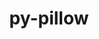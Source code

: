 ---
title: "py-pillow"
layout: cache
categories: [package, develop-2024-11-10]
meta: {"versions": ["10.4.0", "11.0.0"], "compilers": ["apple-clang@=15.0.0", "gcc@=11.1.0", "gcc@=11.4.0", "gcc@=13.2.0", "gcc@=7.5.0", "gcc@=9.4.0", "oneapi@=2024.2.1"], "oss": ["ubuntu18.04", "ubuntu20.04", "ubuntu22.04", "ubuntu24.04", "ventura"], "platforms": ["darwin", "linux"], "targets": ["aarch64", "neoverse_v1", "neoverse_v2", "ppc64le", "x86_64_v3"], "stacks": ["data-vis-sdk", "e4s", "e4s-neoverse-v2", "e4s-neoverse_v1", "e4s-oneapi", "e4s-power", "e4s-rocm-external", "ml-darwin-aarch64-mps", "ml-linux-aarch64-cpu", "ml-linux-aarch64-cuda", "ml-linux-x86_64-cpu", "ml-linux-x86_64-cuda", "radiuss", "root"], "num_specs": 13, "num_specs_by_stack": {"ml-darwin-aarch64-mps": 1, "root": 13, "radiuss": 1, "e4s-power": 1, "data-vis-sdk": 2, "e4s-neoverse_v1": 1, "e4s-neoverse-v2": 1, "e4s-rocm-external": 1, "e4s": 2, "e4s-oneapi": 2, "ml-linux-aarch64-cpu": 1, "ml-linux-aarch64-cuda": 1, "ml-linux-x86_64-cuda": 1, "ml-linux-x86_64-cpu": 1}}
spec_details: [{"hash": "ntzimm2yn2oq3d2kqkg4wkscicsqkbgb", "compiler": "apple-clang@=15.0.0", "versions": ["11.0.0"], "os": "ventura", "platform": "darwin", "target": "aarch64", "variants": ["build_system=python_pip", "~freetype", "~imagequant", "+jpeg", "~jpeg2000", "~lcms", "~tiff", "~webp", "~xcb", "+zlib"], "stacks": ["ml-darwin-aarch64-mps", "root"], "size": "-", "tarball": "https://binaries.spack.io/develop-2024-11-10/build_cache/darwin-ventura-aarch64/apple-clang-15.0.0/py-pillow-11.0.0/darwin-ventura-aarch64-apple-clang-15.0.0-py-pillow-11.0.0-ntzimm2yn2oq3d2kqkg4wkscicsqkbgb.spack"}, {"hash": "hhdtq5ymcswvyie65xaixzkaixwgwrw5", "compiler": "gcc@=7.5.0", "versions": ["11.0.0"], "os": "ubuntu18.04", "platform": "linux", "target": "x86_64_v3", "variants": ["build_system=python_pip", "~freetype", "~imagequant", "+jpeg", "~jpeg2000", "~lcms", "~tiff", "~webp", "~xcb", "+zlib"], "stacks": ["radiuss", "root"], "size": "-", "tarball": "https://binaries.spack.io/develop-2024-11-10/build_cache/linux-ubuntu18.04-x86_64_v3/gcc-7.5.0/py-pillow-11.0.0/linux-ubuntu18.04-x86_64_v3-gcc-7.5.0-py-pillow-11.0.0-hhdtq5ymcswvyie65xaixzkaixwgwrw5.spack"}, {"hash": "7lt5ocgjqmqkwhnn25pjoi55ht5fzrlg", "compiler": "gcc@=9.4.0", "versions": ["11.0.0"], "os": "ubuntu20.04", "platform": "linux", "target": "ppc64le", "variants": ["build_system=python_pip", "~freetype", "~imagequant", "+jpeg", "~jpeg2000", "~lcms", "~tiff", "~webp", "~xcb", "+zlib"], "stacks": ["e4s-power", "root"], "size": "-", "tarball": "https://binaries.spack.io/develop-2024-11-10/build_cache/linux-ubuntu20.04-ppc64le/gcc-9.4.0/py-pillow-11.0.0/linux-ubuntu20.04-ppc64le-gcc-9.4.0-py-pillow-11.0.0-7lt5ocgjqmqkwhnn25pjoi55ht5fzrlg.spack"}, {"hash": "unexuv2as72alqymfs3qqiqyhcfvxd7b", "compiler": "gcc@=11.1.0", "versions": ["10.4.0"], "os": "ubuntu20.04", "platform": "linux", "target": "x86_64_v3", "variants": ["build_system=python_pip", "~freetype", "~imagequant", "+jpeg", "~jpeg2000", "~lcms", "~tiff", "~webp", "~xcb", "+zlib"], "stacks": ["data-vis-sdk", "root"], "size": "-", "tarball": "https://binaries.spack.io/develop-2024-11-10/build_cache/linux-ubuntu20.04-x86_64_v3/gcc-11.1.0/py-pillow-10.4.0/linux-ubuntu20.04-x86_64_v3-gcc-11.1.0-py-pillow-10.4.0-unexuv2as72alqymfs3qqiqyhcfvxd7b.spack"}, {"hash": "icxin7bdbufhwkefepv32mtbcgblgx3x", "compiler": "gcc@=11.1.0", "versions": ["11.0.0"], "os": "ubuntu20.04", "platform": "linux", "target": "x86_64_v3", "variants": ["build_system=python_pip", "~freetype", "~imagequant", "+jpeg", "~jpeg2000", "~lcms", "~tiff", "~webp", "~xcb", "+zlib"], "stacks": ["data-vis-sdk", "root"], "size": "-", "tarball": "https://binaries.spack.io/develop-2024-11-10/build_cache/linux-ubuntu20.04-x86_64_v3/gcc-11.1.0/py-pillow-11.0.0/linux-ubuntu20.04-x86_64_v3-gcc-11.1.0-py-pillow-11.0.0-icxin7bdbufhwkefepv32mtbcgblgx3x.spack"}, {"hash": "kfk6n4sgrwbwtgv5vtrwezud3jmgzi4j", "compiler": "gcc@=11.4.0", "versions": ["11.0.0"], "os": "ubuntu22.04", "platform": "linux", "target": "neoverse_v1", "variants": ["build_system=python_pip", "~freetype", "~imagequant", "+jpeg", "~jpeg2000", "~lcms", "~tiff", "~webp", "~xcb", "+zlib"], "stacks": ["root", "e4s-neoverse_v1"], "size": "-", "tarball": "https://binaries.spack.io/develop-2024-11-10/build_cache/linux-ubuntu22.04-neoverse_v1/gcc-11.4.0/py-pillow-11.0.0/linux-ubuntu22.04-neoverse_v1-gcc-11.4.0-py-pillow-11.0.0-kfk6n4sgrwbwtgv5vtrwezud3jmgzi4j.spack"}, {"hash": "wcbh5bm6rjjzmpf4b5cexz6j6abdtkk3", "compiler": "gcc@=11.4.0", "versions": ["11.0.0"], "os": "ubuntu22.04", "platform": "linux", "target": "neoverse_v2", "variants": ["build_system=python_pip", "~freetype", "~imagequant", "+jpeg", "~jpeg2000", "~lcms", "~tiff", "~webp", "~xcb", "+zlib"], "stacks": ["e4s-neoverse-v2", "root"], "size": "-", "tarball": "https://binaries.spack.io/develop-2024-11-10/build_cache/linux-ubuntu22.04-neoverse_v2/gcc-11.4.0/py-pillow-11.0.0/linux-ubuntu22.04-neoverse_v2-gcc-11.4.0-py-pillow-11.0.0-wcbh5bm6rjjzmpf4b5cexz6j6abdtkk3.spack"}, {"hash": "u3ygsrv2csnmo7wyf2ckxlnpin7k56wk", "compiler": "gcc@=11.4.0", "versions": ["11.0.0"], "os": "ubuntu22.04", "platform": "linux", "target": "x86_64_v3", "variants": ["build_system=python_pip", "~freetype", "~imagequant", "+jpeg", "~jpeg2000", "~lcms", "~tiff", "~webp", "~xcb", "+zlib"], "stacks": ["e4s-rocm-external", "root", "e4s"], "size": "-", "tarball": "https://binaries.spack.io/develop-2024-11-10/build_cache/linux-ubuntu22.04-x86_64_v3/gcc-11.4.0/py-pillow-11.0.0/linux-ubuntu22.04-x86_64_v3-gcc-11.4.0-py-pillow-11.0.0-u3ygsrv2csnmo7wyf2ckxlnpin7k56wk.spack"}, {"hash": "x5raf464mhf2q5f4b5d57shz4jmatzec", "compiler": "gcc@=11.4.0", "versions": ["10.4.0"], "os": "ubuntu22.04", "platform": "linux", "target": "x86_64_v3", "variants": ["build_system=python_pip", "~freetype", "~imagequant", "+jpeg", "~jpeg2000", "~lcms", "~tiff", "~webp", "~xcb", "+zlib"], "stacks": ["root", "e4s"], "size": "-", "tarball": "https://binaries.spack.io/develop-2024-11-10/build_cache/linux-ubuntu22.04-x86_64_v3/gcc-11.4.0/py-pillow-10.4.0/linux-ubuntu22.04-x86_64_v3-gcc-11.4.0-py-pillow-10.4.0-x5raf464mhf2q5f4b5d57shz4jmatzec.spack"}, {"hash": "33dr4zwtkltrdm4ejyxwsqyafwdcxwdc", "compiler": "oneapi@=2024.2.1", "versions": ["11.0.0"], "os": "ubuntu22.04", "platform": "linux", "target": "x86_64_v3", "variants": ["build_system=python_pip", "~freetype", "~imagequant", "+jpeg", "~jpeg2000", "~lcms", "~tiff", "~webp", "~xcb", "+zlib"], "stacks": ["e4s-oneapi", "root"], "size": "-", "tarball": "https://binaries.spack.io/develop-2024-11-10/build_cache/linux-ubuntu22.04-x86_64_v3/oneapi-2024.2.1/py-pillow-11.0.0/linux-ubuntu22.04-x86_64_v3-oneapi-2024.2.1-py-pillow-11.0.0-33dr4zwtkltrdm4ejyxwsqyafwdcxwdc.spack"}, {"hash": "5xceef2qd2uabzbprmi5mdfrv2jz7gkq", "compiler": "oneapi@=2024.2.1", "versions": ["11.0.0"], "os": "ubuntu22.04", "platform": "linux", "target": "x86_64_v3", "variants": ["build_system=python_pip", "~freetype", "~imagequant", "+jpeg", "~jpeg2000", "~lcms", "~tiff", "~webp", "~xcb", "+zlib"], "stacks": ["e4s-oneapi", "root"], "size": "-", "tarball": "https://binaries.spack.io/develop-2024-11-10/build_cache/linux-ubuntu22.04-x86_64_v3/oneapi-2024.2.1/py-pillow-11.0.0/linux-ubuntu22.04-x86_64_v3-oneapi-2024.2.1-py-pillow-11.0.0-5xceef2qd2uabzbprmi5mdfrv2jz7gkq.spack"}, {"hash": "xvtsf24bhwlvwwowsj2swlqekphvmmxc", "compiler": "gcc@=13.2.0", "versions": ["11.0.0"], "os": "ubuntu24.04", "platform": "linux", "target": "aarch64", "variants": ["build_system=python_pip", "~freetype", "~imagequant", "+jpeg", "~jpeg2000", "~lcms", "~tiff", "~webp", "~xcb", "+zlib"], "stacks": ["ml-linux-aarch64-cpu", "root", "ml-linux-aarch64-cuda"], "size": "-", "tarball": "https://binaries.spack.io/develop-2024-11-10/build_cache/linux-ubuntu24.04-aarch64/gcc-13.2.0/py-pillow-11.0.0/linux-ubuntu24.04-aarch64-gcc-13.2.0-py-pillow-11.0.0-xvtsf24bhwlvwwowsj2swlqekphvmmxc.spack"}, {"hash": "wqiknq5mmz3zkbbaunp4ksf4ansqzse7", "compiler": "gcc@=13.2.0", "versions": ["11.0.0"], "os": "ubuntu24.04", "platform": "linux", "target": "x86_64_v3", "variants": ["build_system=python_pip", "~freetype", "~imagequant", "+jpeg", "~jpeg2000", "~lcms", "~tiff", "~webp", "~xcb", "+zlib"], "stacks": ["ml-linux-x86_64-cuda", "ml-linux-x86_64-cpu", "root"], "size": "-", "tarball": "https://binaries.spack.io/develop-2024-11-10/build_cache/linux-ubuntu24.04-x86_64_v3/gcc-13.2.0/py-pillow-11.0.0/linux-ubuntu24.04-x86_64_v3-gcc-13.2.0-py-pillow-11.0.0-wqiknq5mmz3zkbbaunp4ksf4ansqzse7.spack"}]
---
